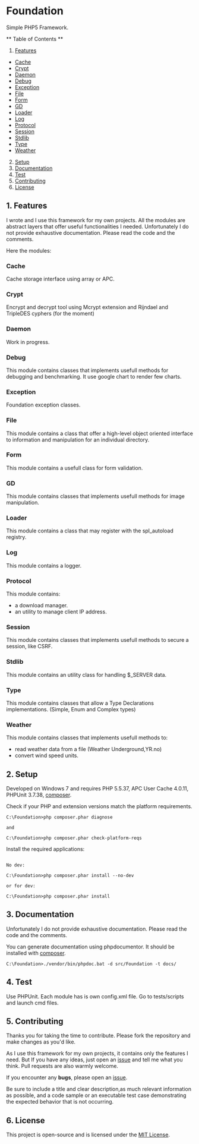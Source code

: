 # Foundation

Simple PHP5 Framework.

** Table of Contents **

1. [Features](#features)
  * [Cache](#cache)
  * [Crypt](#crypt)
  * [Daemon](#daemon)
  * [Debug](#debug)
  * [Exception](#exception)
  * [File](#file)
  * [Form](#form)
  * [GD](#gd)
  * [Loader](#loader)
  * [Log](#log)
  * [Protocol](#protocol)
  * [Session](#session)
  * [Stdlib](#stdlib)
  * [Type](#type)
  * [Weather](weather)
2. [Setup](#setup)
3. [Documentation](#documentation)
4. [Test](#test)
5. [Contributing](#contributing)
6. [License](#license)

## 1. Features

I wrote and I use this framework for my own projects. All the modules are abstract layers that offer useful functionalities I needed.
Unfortunately I do not provide exhaustive documentation. Please read the code and the comments.

Here the modules:

### Cache

Cache storage interface using array or APC.

### Crypt

Encrypt and decrypt tool using Mcrypt extension and Rijndael and TripleDES cyphers (for the moment)

### Daemon

Work in progress.

### Debug

This module contains classes that implements usefull methods for debugging and benchmarking. It use google chart to render few charts.

### Exception

Foundation exception classes.

### File

This module contains a class that offer a high-level object oriented interface to information and manipulation for an individual directory.

### Form

This module contains a usefull class for form validation.

### GD

This module contains classes that implements usefull methods for image manipulation.

### Loader

This module contains a class that may register with the spl_autoload registry.

### Log

This module contains a logger.

### Protocol

This module contains:

* a download manager.
* an utility to manage client IP address.

### Session

This module contains classes that implements usefull methods to secure a session, like CSRF.

### Stdlib

This module contains an utility class for handling $_SERVER data.

### Type

This module contains classes that allow a Type Declarations implementations. (Simple, Enum and Complex types)

### Weather

This module contains classes that implements usefull methods to:

* read weather data from a file (Weather Underground,YR.no)
* convert wind speed units.

## 2. Setup

Developed on Windows 7 and requires PHP 5.5.37, APC User Cache 4.0.11, PHPUnit 3.7.38, [composer](https://getcomposer.org/).

Check if your PHP and extension versions match the platform requirements.

```batchfile
C:\Foundation>php composer.phar diagnose

and

C:\Foundation>php composer.phar check-platform-reqs
```

Install the required applications:

```batchfile

No dev:

C:\Foundation>php composer.phar install --no-dev

or for dev:

C:\Foundation>php composer.phar install
```

## 3. Documentation

Unfortunately I do not provide exhaustive documentation. Please read the code and the comments.

You can generate documentation using phpdocumentor. It should be installed with [composer](https://getcomposer.org/).

```batchfile
C:\Foundation>./vendor/bin/phpdoc.bat -d src/Foundation -t docs/
```

## 4. Test

Use PHPUnit. Each module has is own config.xml file. Go to tests/scripts and launch cmd files.

## 5. Contributing

Thanks you for taking the time to contribute. Please fork the repository and make changes as you'd like.

As I use this framework for my own projects, it contains only the features I need. But If you have any ideas, just open an [issue](https://github.com/ojullien/foundation/issues/new) and tell me what you think. Pull requests are also warmly welcome.

If you encounter any **bugs**, please open an [issue](https://github.com/ojullien/foundation/issues/new).

Be sure to include a title and clear description,as much relevant information as possible, and a code sample or an executable test case demonstrating the expected behavior that is not occurring.

## 6. License

This project is open-source and is licensed under the [MIT License](https://github.com/ojullien/foundation/blob/master/LICENSE).
